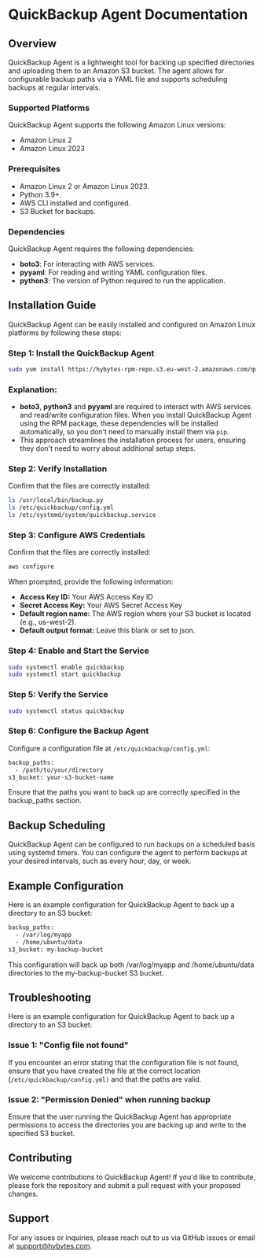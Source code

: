 # QuickBackup Agent Documentation

## Overview

QuickBackup Agent is a lightweight tool for backing up specified directories and uploading them to an Amazon S3 bucket. The agent allows for configurable backup paths via a YAML file and supports scheduling backups at regular intervals.

### Supported Platforms

QuickBackup Agent supports the following Amazon Linux versions:
- Amazon Linux 2
- Amazon Linux 2023

### Prerequisites

- Amazon Linux 2 or Amazon Linux 2023.
- Python 3.9+.
- AWS CLI installed and configured.
- S3 Bucket for backups.

### Dependencies

QuickBackup Agent requires the following dependencies:
- **boto3**: For interacting with AWS services.
- **pyyaml**: For reading and writing YAML configuration files.
- **python3**: The version of Python required to run the application.

## Installation Guide
QuickBackup Agent can be easily installed and configured on Amazon Linux platforms by following these steps:
### Step 1: Install the QuickBackup Agent



```bash
sudo yum install https://hybytes-rpm-repo.s3.eu-west-2.amazonaws.com/quickbackup-1.0.0-1.amzn2023.x86_64.rpm

```

### Explanation:
- **boto3**, **python3** and **pyyaml** are required to interact with AWS services and read/write configuration files. When you install QuickBackup Agent using the RPM package, these dependencies will be installed automatically, so you don’t need to manually install them via `pip`.
- This approach streamlines the installation process for users, ensuring they don't need to worry about additional setup steps.

### Step 2: Verify Installation
Confirm that the files are correctly installed:


```bash
ls /usr/local/bin/backup.py
ls /etc/quickbackup/config.yml
ls /etc/systemd/system/quickbackup.service

```

### Step 3: Configure AWS Credentials
Confirm that the files are correctly installed:


```bash
aws configure

```
When prompted, provide the following information:  
* **Access Key ID:** Your AWS Access Key ID   
* **Secret Access Key:** Your AWS Secret Access Key   
* **Default region name:** The AWS region where your S3 bucket is located (e.g., us-west-2).  
* **Default output format:** Leave this blank or set to json.


### Step 4: Enable and Start the Service


```bash
sudo systemctl enable quickbackup
sudo systemctl start quickbackup

```


### Step 5: Verify the Service



```bash
sudo systemctl status quickbackup

```


### Step 6: Configure the Backup Agent

Configure a configuration file at `/etc/quickbackup/config.yml`:

```bash
backup_paths:
  - /path/to/your/directory
s3_bucket: your-s3-bucket-name

```
Ensure that the paths you want to back up are correctly specified in the backup_paths section.

## Backup Scheduling
QuickBackup Agent can be configured to run backups on a scheduled basis using systemd timers. You can configure the agent to perform backups at your desired intervals, such as every hour, day, or week.

## Example Configuration
Here is an example configuration for QuickBackup Agent to back up a directory to an S3 bucket:

```bash
backup_paths:
  - /var/log/myapp
  - /home/ubuntu/data
s3_bucket: my-backup-bucket


```
This configuration will back up both /var/log/myapp and /home/ubuntu/data directories to the my-backup-bucket S3 bucket.

## Troubleshooting

Here is an example configuration for QuickBackup Agent to back up a directory to an S3 bucket:

### Issue 1: "Config file not found"

If you encounter an error stating that the configuration file is not found, ensure that you have created the file at the correct location (`/etc/quickbackup/config.yml)` and that the paths are valid.

### Issue 2: "Permission Denied" when running backup

Ensure that the user running the QuickBackup Agent has appropriate permissions to access the directories you are backing up and write to the specified S3 bucket.

## Contributing

We welcome contributions to QuickBackup Agent! If you'd like to contribute, please fork the repository and submit a pull request with your proposed changes.

## Support

For any issues or inquiries, please reach out to us via GitHub issues or email at support@hybytes.com.